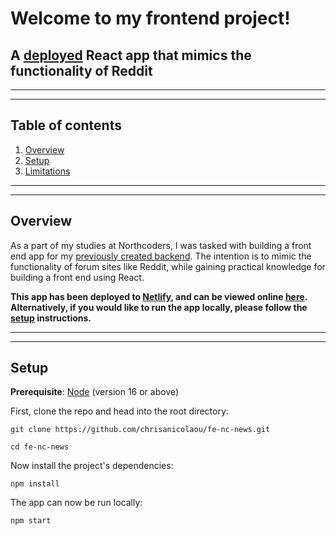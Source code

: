 # Welcome to my frontend project!

## A [deployed](https://glittery-crumble-9fe6a8.netlify.app/) React app that mimics the functionality of Reddit

---

---

## Table of contents

1. [Overview](#overview)
2. [Setup](#setup)
3. [Limitations](#limitations)

---

---

## Overview

As a part of my studies at Northcoders, I was tasked with building a front end app for my [previously created backend](https://github.com/chrisanicolaou/NC-backend-project). The intention is to mimic the functionality of forum sites like Reddit, while gaining practical knowledge for building a front end using React.

**This app has been deployed to [Netlify](https://www.netlify.com/), and can be viewed online [here](https://glittery-crumble-9fe6a8.netlify.app/). Alternatively, if you would like to run the app locally, please follow the [setup](#setup) instructions.**

---

---

## Setup

**Prerequisite**: [Node](https://nodejs.org/en/) (version 16 or above)

First, clone the repo and head into the root directory:

`git clone https://github.com/chrisanicolaou/fe-nc-news.git`

`cd fe-nc-news`

Now install the project's dependencies:

`npm install`

The app can now be run locally:

`npm start`

